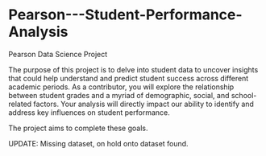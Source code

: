 # Pearson---Student-Performance-Analysis
Pearson Data Science Project

The purpose of this project is to delve into student data to uncover insights that could help understand and predict student success across different academic periods. As a contributor, you will explore the relationship between student grades and a myriad of demographic, social, and school-related factors. Your analysis will directly impact our ability to identify and address key influences on student performance.

The project aims to complete these goals. 

UPDATE: Missing dataset, on hold onto dataset found.
